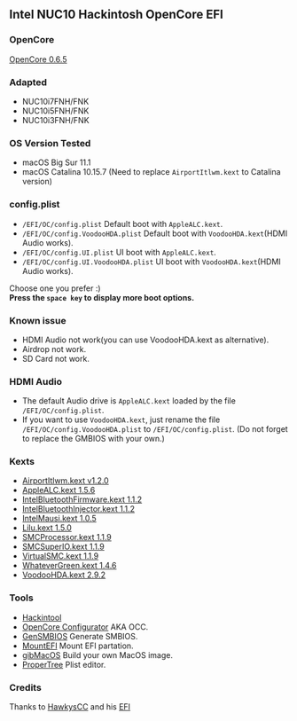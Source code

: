 
## Intel NUC10 Hackintosh OpenCore EFI

### OpenCore

[OpenCore 0.6.5](https://github.com/acidanthera/OpenCorePkg)


### Adapted

- NUC10i7FNH/FNK
- NUC10i5FNH/FNK
- NUC10i3FNH/FNK


### OS Version Tested

- macOS Big Sur 11.1
- macOS Catalina 10.15.7 (Need to replace `AirportItlwm.kext` to Catalina version)


### config.plist

- `/EFI/OC/config.plist` Default boot with `AppleALC.kext`.
- `/EFI/OC/config.VoodooHDA.plist` Default boot with `VoodooHDA.kext`(HDMI Audio works).
- `/EFI/OC/config.UI.plist` UI boot with `AppleALC.kext`.
- `/EFI/OC/config.UI.VoodooHDA.plist` UI boot with `VoodooHDA.kext`(HDMI Audio works).

Choose one you prefer :)   
**Press the `space key` to display more boot options.**


### Known issue

- HDMI Audio not work(you can use VoodooHDA.kext as alternative).
- Airdrop not work.
- SD Card not work.


### HDMI Audio

 - The default Audio drive is `AppleALC.kext` loaded by the file `/EFI/OC/config.plist`.
 - If you want to use `VoodooHDA.kext`, just rename the file `/EFI/OC/config.VoodooHDA.plist` to `/EFI/OC/config.plist`. (Do not forget to replace the GMBIOS with your own.)


### Kexts

- [AirportItlwm.kext v1.2.0](https://github.com/OpenIntelWireless/itlwm)
- [AppleALC.kext 1.5.6](https://github.com/acidanthera/AppleALC)
- [IntelBluetoothFirmware.kext 1.1.2](https://github.com/OpenIntelWireless/IntelBluetoothFirmware)
- [IntelBluetoothInjector.kext 1.1.2](https://github.com/OpenIntelWireless/IntelBluetoothFirmware)
- [IntelMausi.kext 1.0.5](https://github.com/acidanthera/IntelMausi)
- [Lilu.kext 1.5.0](https://github.com/acidanthera/Lilu)
- [SMCProcessor.kext 1.1.9](https://github.com/acidanthera/VirtualSMC)
- [SMCSuperIO.kext 1.1.9](https://github.com/acidanthera/VirtualSMC)
- [VirtualSMC.kext 1.1.9](https://github.com/acidanthera/VirtualSMC)
- [WhateverGreen.kext 1.4.6](https://github.com/acidanthera/WhateverGreen)
- [VoodooHDA.kext 2.9.2](https://github.com/chris1111/VoodooHDA-OC) 


### Tools

- [Hackintool](https://github.com/headkaze/Hackintool) 
- [OpenCore Configurator](https://mackie100projects.altervista.org/opencore-configurator/) AKA OCC.
- [GenSMBIOS](https://github.com/corpnewt/GenSMBIOS) Generate SMBIOS.
- [MountEFI](https://github.com/corpnewt/MountEFI) Mount EFI partation.
- [gibMacOS](https://github.com/corpnewt/gibMacOS) Build your own MacOS image.
- [ProperTree](https://github.com/corpnewt/ProperTree) Plist editor.


### Credits

Thanks to [HawkysCC](https://github.com/HawkysCC) and his [EFI](https://github.com/HawkysCC/Hackintosh-NUC10i7)
